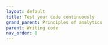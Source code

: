 ```yaml
---
layout: default
title: Test your code continuously
grand_parent: Principles of analytics
parent: Writing code
nav_order: 8
---
```

